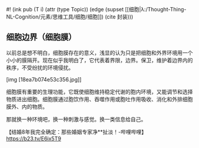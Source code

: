 #! (ink pub (T i) (attr (type Topic)) (edge (supset [[细胞|λ:/Thought-Thing-NL-Cognition/元素/思维工具/细胞/细胞]]) (cite 封装)))

## 细胞边界（细胞膜）

以前总是想不明白，细胞膜存在的意义，浅显的认为只是把细胞和外界环境用一个小小的膜隔开。现在似乎我明白了，它代表着界限，边界。保卫，维护着边界内的秩序，不受纷扰的环境侵扰。

  

[img [18ea7b074e53c356.jpg]]

细胞膜有重要的生理功能，它既使细胞维持稳定代谢的胞内环境，又能调节和选择物质进出细胞。细胞膜通过胞饮作用、吞噬作用或胞吐作用吸收、消化和外排细胞膜外、内的物质。


那就换一种环境吧，换一种刺激与感觉。换一类信息给自己。


【结婚8年我完全确定：那些婚姻专家净**扯淡！-哔哩哔哩】 https://b23.tv/E6ix5T9